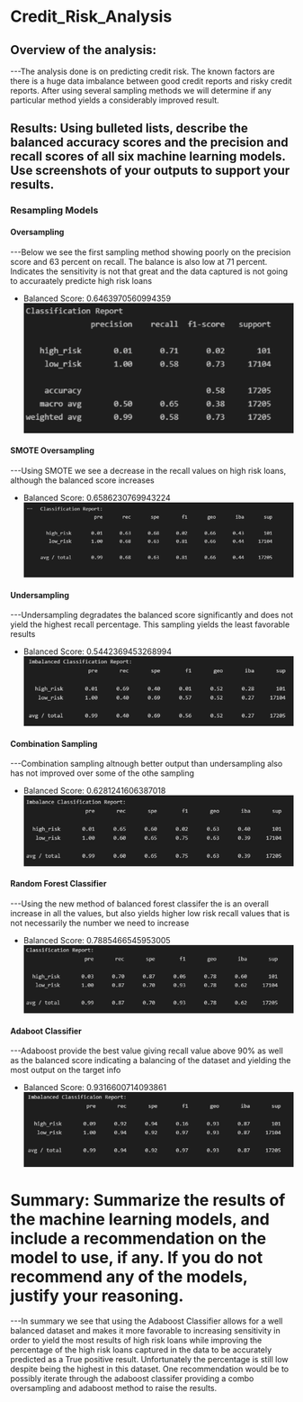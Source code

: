 # Credit_Risk_Analysis
## Overview of the analysis:
---The analysis done is on predicting credit risk. The known factors are there is a huge data imbalance between good credit reports and risky credit reports. 
After using several sampling methods we will determine if any particular method yields a considerably improved result. 

## Results: Using bulleted lists, describe the balanced accuracy scores and the precision and recall scores of all six machine learning models. Use screenshots of your outputs to support your results.
### Resampling Models
#### Oversampling
---Below we see the first sampling method showing poorly on the precision score and 63 percent on recall. The balance is also low at 71 percent. Indicates the sensitivity is not that great and the data captured is not going to accuraately predicte high risk loans 
* Balanced Score: 0.6463970560994359
![Random_Oversampling](https://github.com/jobloom79/Credit_Risk_Analysis/blob/main/Resource/random_oversample.PNG)
#### SMOTE Oversampling
---Using SMOTE we see a decrease in the recall values on high risk loans, although the balanced score increases
* Balanced Score: 0.6586230769943224
![SMOTE_Oversampling](https://github.com/jobloom79/Credit_Risk_Analysis/blob/main/Resource/smote_oversample.PNG)
#### Undersampling
---Undersampling degradates the balanced score significantly and does not yield the highest recall percentage. This sampling yields the least favorable results
* Balanced Score: 0.5442369453268994
![Random_Undersampling](https://github.com/jobloom79/Credit_Risk_Analysis/blob/main/Resource/undersampling.PNG)
#### Combination Sampling
---Combination sampling altnough better output than undersampling also has not improved over some of the othe sampling
* Balanced Score: 0.6281241606387018
![Combination_Sampling](https://github.com/jobloom79/Credit_Risk_Analysis/blob/main/Resource/combo_oversample_undersample.PNG)
#### Random Forest Classifier
---Using the new method of balanced forest classifer the is an overall increase in all the values, but also yields higher low risk recall values that is not necessarily the number we need to increase
* Balanced Score: 0.7885466545953005
![Forest_Classifier](https://github.com/jobloom79/Credit_Risk_Analysis/blob/main/Resource/balanced_forest.PNG)
#### Adaboot Classifier
---Adaboost provide the best value giving recall value above 90% as well as the balanced score indicating a balancing of the dataset and yielding the most output on the target info
* Balanced Score: 0.9316600714093861
![Adaboost_Classifier](https://github.com/jobloom79/Credit_Risk_Analysis/blob/main/Resource/adaboost.PNG)
# Summary: Summarize the results of the machine learning models, and include a recommendation on the model to use, if any. If you do not recommend any of the models, justify your reasoning.
---In summary we see that using the Adaboost Classifier allows for a well balanced dataset and makes it more favorable to increasing sensitivity in order to yield the most results of high risk loans while improving the percentage of the high risk loans captured in the data to be accurately predicted as a True positive result. Unfortunately the percentage is still low despite being the highest in this dataset. One recommendation would be to possibly iterate through the adaboost classifer providing a combo oversampling and adaboost method to raise the results.